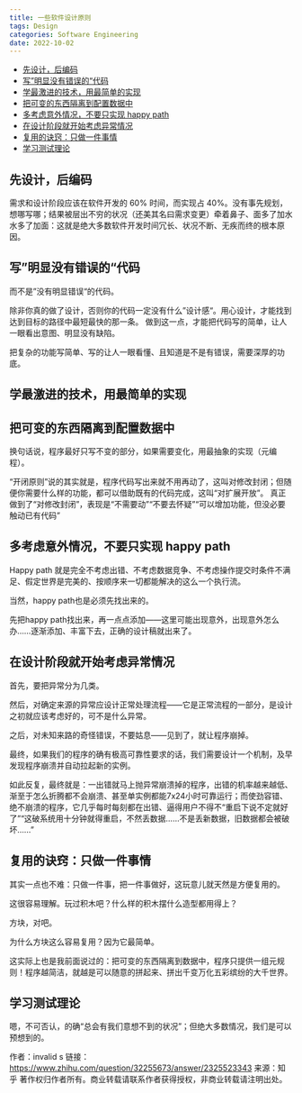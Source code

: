 ```yaml
---
title: 一些软件设计原则
tags: Design
categories: Software Engineering
date: 2022-10-02
---
```


- [先设计，后编码](#先设计后编码)
- [写”明显没有错误的“代码](#写明显没有错误的代码)
- [学最激进的技术，用最简单的实现](#学最激进的技术用最简单的实现)
- [把可变的东西隔离到配置数据中](#把可变的东西隔离到配置数据中)
- [多考虑意外情况，不要只实现 happy path](#多考虑意外情况不要只实现-happy-path)
- [在设计阶段就开始考虑异常情况](#在设计阶段就开始考虑异常情况)
- [复用的诀窍：只做一件事情](#复用的诀窍只做一件事情)
- [学习测试理论](#学习测试理论)

## 先设计，后编码

需求和设计阶段应该在软件开发的 60% 时间，而实现占 40%。没有事先规划，想哪写哪；结果被层出不穷的状况（还美其名曰需求变更）牵着鼻子、面多了加水水多了加面：这就是绝大多数软件开发时间冗长、状况不断、无疾而终的根本原因。

## 写”明显没有错误的“代码

而不是”没有明显错误“的代码。

除非你真的做了设计，否则你的代码一定没有什么”设计感“。用心设计，才能找到达到目标的路径中最短最快的那一条。
做到这一点，才能把代码写的简单，让人一眼看出意图、明显没有缺陷。

把复杂的功能写简单、写的让人一眼看懂、且知道是不是有错误，需要深厚的功底。

## 学最激进的技术，用最简单的实现

## 把可变的东西隔离到配置数据中

换句话说，程序最好只写不变的部分，如果需要变化，用最抽象的实现（元编程）。

“开闭原则”说的其实就是，程序代码写出来就不用再动了，这叫对修改封闭；但随便你需要什么样的功能，都可以借助既有的代码完成，这叫“对扩展开放”。
真正做到了“对修改封闭”，表现是“不需要动”“不要去怀疑”“可以增加功能，但没必要触动已有代码”

## 多考虑意外情况，不要只实现 happy path

Happy path 就是完全不考虑出错、不考虑数据竞争、不考虑操作提交时条件不满足、假定世界是完美的、按顺序来一切都能解决的这么一个执行流。

当然，happy path也是必须先找出来的。

先把happy path找出来，再一点点添加——这里可能出现意外，出现意外怎么办……逐渐添加、丰富下去，正确的设计稿就出来了。

## 在设计阶段就开始考虑异常情况

首先，要把异常分为几类。

然后，对确定来源的异常应设计正常处理流程——它是正常流程的一部分，是设计之初就应该考虑好的，可不是什么异常。

之后，对未知来路的奇怪错误，不要姑息——见到了，就让程序崩掉。

最终，如果我们的程序的确有极高可靠性要求的话，我们需要设计一个机制，及早发现程序崩溃并自动拉起新的实例。

如此反复，最终就是：一出错就马上抛异常崩溃掉的程序，出错的机率越来越低、渐至于怎么折腾都不会崩溃、甚至单实例都能7x24小时可靠运行；而使劲容错、绝不崩溃的程序，它几乎每时每刻都在出错、逼得用户不得不“重启下说不定就好了”“这破系统用十分钟就得重启，不然丢数据……不是丢新数据，旧数据都会被破坏……”

## 复用的诀窍：只做一件事情

其实一点也不难：只做一件事，把一件事做好，这玩意儿就天然是方便复用的。

这很容易理解。玩过积木吧？什么样的积木摆什么造型都用得上？

方块，对吧。

为什么方块这么容易复用？因为它最简单。

这实际上也是我前面说过的：把可变的东西隔离到数据中，程序只提供一组元规则！程序越简洁，就越是可以随意的拼起来、拼出千变万化五彩缤纷的大千世界。

## 学习测试理论

嗯，不可否认，的确“总会有我们意想不到的状况”；但绝大多数情况，我们是可以预想到的。


作者：invalid s
链接：https://www.zhihu.com/question/32255673/answer/2325523343
来源：知乎
著作权归作者所有。商业转载请联系作者获得授权，非商业转载请注明出处。